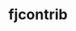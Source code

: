 ---
title: "fjcontrib"
layout: cache
categories: [package, develop]
meta: {"compilers": ["gcc@11.4.0", "gcc@13.2.0"], "num_specs": 38, "num_specs_by_stack": {"hep": 38, "root": 38}, "oss": ["ubuntu22.04", "ubuntu24.04"], "platforms": ["linux"], "stacks": ["hep", "root"], "targets": ["x86_64_v3"], "versions": ["1.101"]}
spec_details: [{"compiler": "gcc@11.4.0", "hash": "2v45q4hcm3wholjk7zot6gofluzyqlki", "os": "ubuntu22.04", "platform": "linux", "size": "-", "stacks": ["hep", "root"], "target": "x86_64_v3", "variants": ["build_system=autotools"], "versions": ["1.101"]}, {"compiler": "gcc@11.4.0", "hash": "42zhmgva5lh6jfb6kjmie3sa6hvzb7w4", "os": "ubuntu22.04", "platform": "linux", "size": "-", "stacks": ["hep", "root"], "target": "x86_64_v3", "variants": ["build_system=autotools"], "versions": ["1.101"]}, {"compiler": "gcc@11.4.0", "hash": "43zjgl6g7kf47y6r4ohmoamtwnoduy2k", "os": "ubuntu22.04", "platform": "linux", "size": "-", "stacks": ["hep", "root"], "target": "x86_64_v3", "variants": ["build_system=autotools"], "versions": ["1.101"]}, {"compiler": "gcc@11.4.0", "hash": "4ndjsba5rwy5yud5ied76cdblzowmfeb", "os": "ubuntu22.04", "platform": "linux", "size": "-", "stacks": ["hep", "root"], "target": "x86_64_v3", "variants": ["build_system=autotools"], "versions": ["1.101"]}, {"compiler": "gcc@11.4.0", "hash": "5lekv3w2fdqofwp37rcqnjfzgrogl4v5", "os": "ubuntu22.04", "platform": "linux", "size": "-", "stacks": ["hep", "root"], "target": "x86_64_v3", "variants": ["build_system=autotools"], "versions": ["1.101"]}, {"compiler": "gcc@11.4.0", "hash": "6c5lizzv347vicbv76yibbraxoauramo", "os": "ubuntu22.04", "platform": "linux", "size": "-", "stacks": ["hep", "root"], "target": "x86_64_v3", "variants": ["build_system=autotools"], "versions": ["1.101"]}, {"compiler": "gcc@11.4.0", "hash": "6dgfaeuzowjjo4dxah6sxzmch3e7ehfh", "os": "ubuntu22.04", "platform": "linux", "size": "-", "stacks": ["hep", "root"], "target": "x86_64_v3", "variants": ["build_system=autotools"], "versions": ["1.101"]}, {"compiler": "gcc@11.4.0", "hash": "6g4ap4bjw5323hohdlws3aba4vrm3frn", "os": "ubuntu22.04", "platform": "linux", "size": "-", "stacks": ["hep", "root"], "target": "x86_64_v3", "variants": ["build_system=autotools"], "versions": ["1.101"]}, {"compiler": "gcc@11.4.0", "hash": "bqqbghtykkwveuku2mq4d7nwog7tzynd", "os": "ubuntu22.04", "platform": "linux", "size": "-", "stacks": ["hep", "root"], "target": "x86_64_v3", "variants": ["build_system=autotools"], "versions": ["1.101"]}, {"compiler": "gcc@11.4.0", "hash": "crrzzmlexlgwhorgi5fxe5bawn4gl5sp", "os": "ubuntu22.04", "platform": "linux", "size": "-", "stacks": ["hep", "root"], "target": "x86_64_v3", "variants": ["build_system=autotools"], "versions": ["1.101"]}, {"compiler": "gcc@13.2.0", "hash": "cyi4qaq6gxhyei7bv5rp3afi4sg7mzk7", "os": "ubuntu24.04", "platform": "linux", "size": "-", "stacks": ["hep", "root"], "target": "x86_64_v3", "variants": ["build_system=autotools"], "versions": ["1.101"]}, {"compiler": "gcc@11.4.0", "hash": "dsd33z23yzuuhufmlpkhqer6iaehsg4x", "os": "ubuntu22.04", "platform": "linux", "size": "-", "stacks": ["hep", "root"], "target": "x86_64_v3", "variants": ["build_system=autotools"], "versions": ["1.101"]}, {"compiler": "gcc@11.4.0", "hash": "funyf7jg7va2kjb73ikquavgmadqjt23", "os": "ubuntu22.04", "platform": "linux", "size": "-", "stacks": ["hep", "root"], "target": "x86_64_v3", "variants": ["build_system=autotools"], "versions": ["1.101"]}, {"compiler": "gcc@11.4.0", "hash": "gc7swgtieed4stzi776uewqqano7cib6", "os": "ubuntu22.04", "platform": "linux", "size": "-", "stacks": ["hep", "root"], "target": "x86_64_v3", "variants": ["build_system=autotools"], "versions": ["1.101"]}, {"compiler": "gcc@11.4.0", "hash": "gnwlfzfruabctcvafrpq6a2htgoa5dc4", "os": "ubuntu22.04", "platform": "linux", "size": "-", "stacks": ["hep", "root"], "target": "x86_64_v3", "variants": ["build_system=autotools"], "versions": ["1.101"]}, {"compiler": "gcc@11.4.0", "hash": "gqi5qlu64bbrjppxk45voejv63fh3wcf", "os": "ubuntu22.04", "platform": "linux", "size": "-", "stacks": ["hep", "root"], "target": "x86_64_v3", "variants": ["build_system=autotools"], "versions": ["1.101"]}, {"compiler": "gcc@11.4.0", "hash": "he5qmttfgfdgda5zto6hrptxae3bw5en", "os": "ubuntu22.04", "platform": "linux", "size": "-", "stacks": ["hep", "root"], "target": "x86_64_v3", "variants": ["build_system=autotools"], "versions": ["1.101"]}, {"compiler": "gcc@11.4.0", "hash": "hgrt67u35d3hupkcf4h4r7ggtpx7zn6k", "os": "ubuntu22.04", "platform": "linux", "size": "-", "stacks": ["hep", "root"], "target": "x86_64_v3", "variants": ["build_system=autotools"], "versions": ["1.101"]}, {"compiler": "gcc@11.4.0", "hash": "idnndab4ssrh3b4lcpvzrd5og3sk5vbt", "os": "ubuntu22.04", "platform": "linux", "size": "-", "stacks": ["hep", "root"], "target": "x86_64_v3", "variants": ["build_system=autotools"], "versions": ["1.101"]}, {"compiler": "gcc@11.4.0", "hash": "jhut52dbgxmyiynrrchg775mlhqzslgb", "os": "ubuntu22.04", "platform": "linux", "size": "-", "stacks": ["hep", "root"], "target": "x86_64_v3", "variants": ["build_system=autotools"], "versions": ["1.101"]}, {"compiler": "gcc@11.4.0", "hash": "klyi26nbnccck5ahojfutpw4d6uwovzj", "os": "ubuntu22.04", "platform": "linux", "size": "-", "stacks": ["hep", "root"], "target": "x86_64_v3", "variants": ["build_system=autotools"], "versions": ["1.101"]}, {"compiler": "gcc@11.4.0", "hash": "lgssrzbagiojo7m2na7njn2crubt5h4j", "os": "ubuntu22.04", "platform": "linux", "size": "-", "stacks": ["hep", "root"], "target": "x86_64_v3", "variants": ["build_system=autotools"], "versions": ["1.101"]}, {"compiler": "gcc@13.2.0", "hash": "m5adpg6ufxvrnyt3ueoweqmtbir73o5r", "os": "ubuntu24.04", "platform": "linux", "size": "-", "stacks": ["hep", "root"], "target": "x86_64_v3", "variants": ["build_system=autotools"], "versions": ["1.101"]}, {"compiler": "gcc@11.4.0", "hash": "ncxabcw4e3bhhybkwq3xtej55tcjfutf", "os": "ubuntu22.04", "platform": "linux", "size": "-", "stacks": ["hep", "root"], "target": "x86_64_v3", "variants": ["build_system=autotools"], "versions": ["1.101"]}, {"compiler": "gcc@13.2.0", "hash": "nf7daxjrkrsgwb7ba475yudevv2yqen7", "os": "ubuntu24.04", "platform": "linux", "size": "-", "stacks": ["hep", "root"], "target": "x86_64_v3", "variants": ["build_system=autotools"], "versions": ["1.101"]}, {"compiler": "gcc@11.4.0", "hash": "oejh7hweujisrqzziairphdonhxb7sel", "os": "ubuntu22.04", "platform": "linux", "size": "-", "stacks": ["hep", "root"], "target": "x86_64_v3", "variants": ["build_system=autotools"], "versions": ["1.101"]}, {"compiler": "gcc@11.4.0", "hash": "rnswr3tqme4kfaazl47etb7zeeqq467w", "os": "ubuntu22.04", "platform": "linux", "size": "-", "stacks": ["hep", "root"], "target": "x86_64_v3", "variants": ["build_system=autotools"], "versions": ["1.101"]}, {"compiler": "gcc@11.4.0", "hash": "sk7of7mpl7lebpkuzyy2qtgs3tzgoblo", "os": "ubuntu22.04", "platform": "linux", "size": "-", "stacks": ["hep", "root"], "target": "x86_64_v3", "variants": ["build_system=autotools"], "versions": ["1.101"]}, {"compiler": "gcc@11.4.0", "hash": "t2cpytchunklzx3vbsgyhzxt6bqd3tnt", "os": "ubuntu22.04", "platform": "linux", "size": "-", "stacks": ["hep", "root"], "target": "x86_64_v3", "variants": ["build_system=autotools"], "versions": ["1.101"]}, {"compiler": "gcc@11.4.0", "hash": "u7dquzajjjpekfpizumveqiquir7jk4l", "os": "ubuntu22.04", "platform": "linux", "size": "-", "stacks": ["hep", "root"], "target": "x86_64_v3", "variants": ["build_system=autotools"], "versions": ["1.101"]}, {"compiler": "gcc@11.4.0", "hash": "uwsbju7fexpu4aeyz54iwgdhsfuwkxyc", "os": "ubuntu22.04", "platform": "linux", "size": "-", "stacks": ["hep", "root"], "target": "x86_64_v3", "variants": ["build_system=autotools"], "versions": ["1.101"]}, {"compiler": "gcc@11.4.0", "hash": "v4s6cvhecpkrm3mxsfsgjdxxidwft64s", "os": "ubuntu22.04", "platform": "linux", "size": "-", "stacks": ["hep", "root"], "target": "x86_64_v3", "variants": ["build_system=autotools"], "versions": ["1.101"]}, {"compiler": "gcc@11.4.0", "hash": "vqbtearxeffvukqpraijn4hdbrgqvzug", "os": "ubuntu22.04", "platform": "linux", "size": "-", "stacks": ["hep", "root"], "target": "x86_64_v3", "variants": ["build_system=autotools"], "versions": ["1.101"]}, {"compiler": "gcc@11.4.0", "hash": "wiubpbepgyaegglv2jtoq6eqnrjsgpe6", "os": "ubuntu22.04", "platform": "linux", "size": "-", "stacks": ["hep", "root"], "target": "x86_64_v3", "variants": ["build_system=autotools"], "versions": ["1.101"]}, {"compiler": "gcc@11.4.0", "hash": "wuysneqxjvec3q57ptrruewb4tabkdz3", "os": "ubuntu22.04", "platform": "linux", "size": "-", "stacks": ["hep", "root"], "target": "x86_64_v3", "variants": ["build_system=autotools"], "versions": ["1.101"]}, {"compiler": "gcc@11.4.0", "hash": "y4tgo57o3p6iv53cow4ifku3ymph3s6y", "os": "ubuntu22.04", "platform": "linux", "size": "-", "stacks": ["hep", "root"], "target": "x86_64_v3", "variants": ["build_system=autotools"], "versions": ["1.101"]}, {"compiler": "gcc@13.2.0", "hash": "yy2n5je3s4nasggz7lgfacclv6evog4l", "os": "ubuntu24.04", "platform": "linux", "size": "-", "stacks": ["hep", "root"], "target": "x86_64_v3", "variants": ["build_system=autotools"], "versions": ["1.101"]}, {"compiler": "gcc@11.4.0", "hash": "z62dfxpa4x4ujamqckmlm2havydlypxt", "os": "ubuntu22.04", "platform": "linux", "size": "-", "stacks": ["hep", "root"], "target": "x86_64_v3", "variants": ["build_system=autotools"], "versions": ["1.101"]}]
---